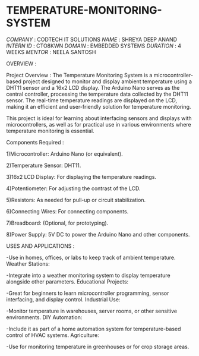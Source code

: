# TEMPERATURE-MONITORING-SYSTEM

*COMPANY* : CODTECH IT SOLUTIONS
*NAME* : SHREYA DEEP ANAND
*INTERN ID* : CTO8KWN
*DOMAIN* : EMBEDDED SYSTEMS
*DURATION* : 4 WEEKS
*MENTOR* : NEELA SANTOSH

OVERVIEW :


Project Overview :
The Temperature Monitoring System is a microcontroller-based project designed to monitor and display ambient temperature using a DHT11 sensor and a 16x2 LCD display. The Arduino Nano serves as the central controller, processing the temperature data collected by the DHT11 sensor. The real-time temperature readings are displayed on the LCD, making it an efficient and user-friendly solution for temperature monitoring.

This project is ideal for learning about interfacing sensors and displays with microcontrollers, as well as for practical use in various environments where temperature monitoring is essential.


Components Required :

1)Microcontroller: Arduino Nano (or equivalent).

2)Temperature Sensor: DHT11.

3)16x2 LCD Display: For displaying the temperature readings.

4)Potentiometer: For adjusting the contrast of the LCD.

5)Resistors: As needed for pull-up or circuit stabilization.

6)Connecting Wires: For connecting components.

7)Breadboard: (Optional, for prototyping).

8)Power Supply: 5V DC to power the Arduino Nano and other components.


USES AND APPLICATIONS :

-Use in homes, offices, or labs to keep track of ambient temperature.
Weather Stations:

-Integrate into a weather monitoring system to display temperature alongside other parameters.
Educational Projects:

-Great for beginners to learn microcontroller programming, sensor interfacing, and display control.
Industrial Use:

-Monitor temperature in warehouses, server rooms, or other sensitive environments.
DIY Automation:

-Include it as part of a home automation system for temperature-based control of HVAC systems.
Agriculture:

-Use for monitoring temperature in greenhouses or for crop storage areas.
